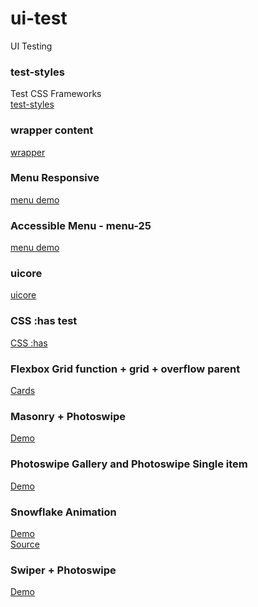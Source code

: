# ui-test
 UI Testing
 
 ### test-styles
Test CSS Frameworks 	
[test-styles](https://suiramus.github.io/ui-test/test-styles/)  

 ### wrapper content	
[wrapper](https://suiramus.github.io/ui-test/wrapper/)  

 ### Menu Responsive	
[menu demo](https://suiramus.github.io/ui-test/menu-reponsive/)  

  ### Accessible Menu - menu-25
[menu demo](https://suiramus.github.io/ui-test/menu-25/)  

### uicore
[uicore](https://suiramus.github.io/ui-test/uicore/)  

### CSS :has test
[CSS :has](https://suiramus.github.io/ui-test/has/)  

### Flexbox Grid function + grid + overflow parent
[Cards](https://suiramus.github.io/ui-test/cards/)  

### Masonry + Photoswipe
[Demo](https://suiramus.github.io/ui-test/masonry-photoswipe/)  

### Photoswipe Gallery and Photoswipe Single item
[Demo](https://suiramus.github.io/ui-test/photoswipe-test/)  

### Snowflake Animation
[Demo](https://suiramus.github.io/ui-test/snowflake/)    
[Source](https://github.com/nextapps-de/snowflake)

### Swiper + Photoswipe
[Demo](https://suiramus.github.io/ui-test/swiper-photoswipe/)    
